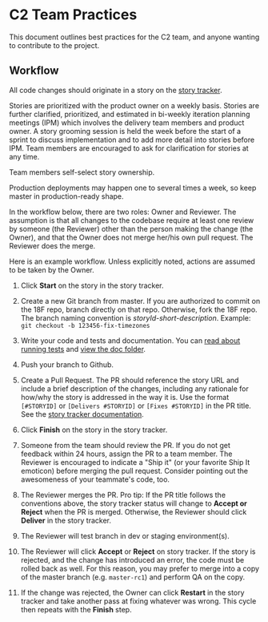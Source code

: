 # C2 Team Practices

This document outlines best practices for the C2 team, and anyone wanting to contribute to the project.

## Workflow

All code changes should originate in a story on the [story tracker](https://pivotaltracker.com/n/projects/1149728).

Stories are prioritized with the product owner on a weekly basis.
Stories are further clarified, prioritized, and estimated in bi-weekly iteration planning meetings (IPM) 
which involves the delivery team members and product owner. 
A story grooming session is held the week before the start of a sprint to discuss implementation
and to add more detail into stories before IPM. Team members are encouraged to ask for clarification for stories at any time.

Team members self-select story ownership.

Production deployments may happen one to several times a week, so keep master in production-ready shape.

In the workflow below, there are two roles: Owner and Reviewer. The assumption is that all changes to the codebase
require at least one review by someone (the Reviewer) other than the person making the change (the Owner), and that the Owner
does not merge her/his own pull request. The Reviewer does the merge.

Here is an example workflow. Unless explicitly noted, actions are assumed to be taken by the Owner.

1. Click **Start** on the story in the story tracker.

1. Create a new Git branch from master. 
If you are authorized to commit on the 18F repo, branch directly on that repo. 
Otherwise, fork the 18F repo. The branch naming convention is *storyId*-*short-description*. 
Example: `git checkout -b 123456-fix-timezones`

1. Write your code and tests and documentation. You can 
[read about running tests](https://github.com/18F/C2/blob/master/doc/setup.md#running-tests) 
and [view the doc folder](https://github.com/18F/C2/tree/master/doc).

1. Push your branch to Github.

1. Create a Pull Request. The PR should reference the story URL and include a brief description
of the changes, including any rationale for how/why the story is addressed in the way it is. Use the format
`[#STORYID]` or `[Delivers #STORYID]` or `[Fixes #STORYID]` in the PR title. 
See the [story tracker documentation](https://www.pivotaltracker.com/help/api?version=v5#Tracker_Updates_in_SCM_Post_Commit_Hooks).

1. Click **Finish** on the story in the story tracker.

1. Someone from the team should review the PR. If you do not get feedback within 24 hours, assign the PR to a team member.
The Reviewer is encouraged to indicate a "Ship it" (or your favorite Ship It emoticon) before merging the pull request. 
Consider pointing out the awesomeness of your teammate's code, too.

1. The Reviewer merges the PR. Pro tip: If the PR title follows the conventions above, 
the story tracker status will change to **Accept or Reject** when the PR is merged. 
Otherwise, the Reviewer should click **Deliver** in the story tracker.

1. The Reviewer will test branch in dev or staging environment(s).

1. The Reviewer will click **Accept** or **Reject** on story tracker. If the story is rejected, 
and the change has introduced an error, the code must be rolled back as well. 
For this reason, you may prefer to merge into a copy of the master branch (e.g. `master-rc1`) and
perform QA on the copy.

1. If the change was rejected, the Owner can click **Restart** in the story tracker and take another pass at fixing
whatever was wrong. This cycle then repeats with the **Finish** step.
